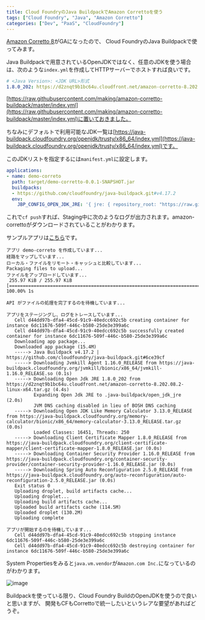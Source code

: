 ```yaml
---
title: Cloud FoundryのJava BuildpackでAmazon Correttoを使う
tags: ["Cloud Foundry", "Java", "Amazon Corretto"]
categories: ["Dev", "PaaS", "CloudFoundry"]
---
```


[Amazon Corretto 8](https://docs.aws.amazon.com/corretto/latest/corretto-8-ug/downloads-list.html)がGAになったので、
Cloud FoundryのJava Buildpackで使ってみます。

Java Buildpackで用意されているOpenJDKではなく、任意のJDKを使う場合は、次のような`index.yml`を作成してHTTPサーバーでホストすれば良いです。

``` yaml
# <Java Version>: <JDK URL>形式
1.8.0_202: https://d2znqt9b1bc64u.cloudfront.net/amazon-corretto-8.202.08.2-linux-x64.tar.gz
```

[https://raw.githubusercontent.com/making/amazon-corretto-buildpack/master/index.yml](https://raw.githubusercontent.com/making/amazon-corretto-buildpack/master/index.yml)に置いておきました。

ちなみにデフォルトで利用可能なJDK一覧は[https://java-buildpack.cloudfoundry.org/openjdk/trusty/x86_64/index.yml](https://java-buildpack.cloudfoundry.org/openjdk/trusty/x86_64/index.yml)です。

このJDKリストを指定するには`manifest.yml`に設定します。

``` yml
applications:
- name: demo-correto
  path: target/demo-corretto-0.0.1-SNAPSHOT.jar
  buildpacks:
  - https://github.com/cloudfoundry/java-buildpack.git#v4.17.2
  env:
    JBP_CONFIG_OPEN_JDK_JRE: '{ jre: { repository_root: "https://raw.githubusercontent.com/making/amazon-corretto-buildpack/master" } }'
```

これで`cf push`すれば、Staging中に次のようなログが出力されます。amazon-correttoがダウンロードされていることがわかります。

サンプルアプリは[こちら](https://github.com/making/demo-corretto)です。

```
アプリ demo-correto を作成しています...
経路をマップしています...
ローカル・ファイルをリモート・キャッシュと比較しています...
Packaging files to upload...
ファイルをアップロードしています...
 255.97 KiB / 255.97 KiB [=====================================================================================================================================================================================================================] 100.00% 1s

API がファイルの処理を完了するのを待機しています...

アプリをステージングし、ログをトレースしています...
   Cell d44dd97b-dfa4-45cd-91c9-40edcc692c5b creating container for instance 6dc11676-509f-446c-b580-25de3e399a6c
   Cell d44dd97b-dfa4-45cd-91c9-40edcc692c5b successfully created container for instance 6dc11676-509f-446c-b580-25de3e399a6c
   Downloading app package...
   Downloaded app package (15.4M)
   -----> Java Buildpack v4.17.2 | https://github.com/cloudfoundry/java-buildpack.git#6ce39cf
   -----> Downloading Jvmkill Agent 1.16.0_RELEASE from https://java-buildpack.cloudfoundry.org/jvmkill/bionic/x86_64/jvmkill-1.16.0_RELEASE.so (0.1s)
   -----> Downloading Open Jdk JRE 1.8.0_202 from https://d2znqt9b1bc64u.cloudfront.net/amazon-corretto-8.202.08.2-linux-x64.tar.gz (4.4s)
          Expanding Open Jdk JRE to .java-buildpack/open_jdk_jre (2.0s)
          JVM DNS caching disabled in lieu of BOSH DNS caching
   -----> Downloading Open JDK Like Memory Calculator 3.13.0_RELEASE from https://java-buildpack.cloudfoundry.org/memory-calculator/bionic/x86_64/memory-calculator-3.13.0_RELEASE.tar.gz (0.0s)
          Loaded Classes: 16451, Threads: 250
   -----> Downloading Client Certificate Mapper 1.8.0_RELEASE from https://java-buildpack.cloudfoundry.org/client-certificate-mapper/client-certificate-mapper-1.8.0_RELEASE.jar (0.0s)
   -----> Downloading Container Security Provider 1.16.0_RELEASE from https://java-buildpack.cloudfoundry.org/container-security-provider/container-security-provider-1.16.0_RELEASE.jar (0.0s)
   -----> Downloading Spring Auto Reconfiguration 2.5.0_RELEASE from https://java-buildpack.cloudfoundry.org/auto-reconfiguration/auto-reconfiguration-2.5.0_RELEASE.jar (0.0s)
   Exit status 0
   Uploading droplet, build artifacts cache...
   Uploading droplet...
   Uploading build artifacts cache...
   Uploaded build artifacts cache (114.5M)
   Uploaded droplet (130.2M)
   Uploading complete

アプリが開始するのを待機しています...
   Cell d44dd97b-dfa4-45cd-91c9-40edcc692c5b stopping instance 6dc11676-509f-446c-b580-25de3e399a6c
   Cell d44dd97b-dfa4-45cd-91c9-40edcc692c5b destroying container for instance 6dc11676-509f-446c-b580-25de3e399a6c
```

System Propertiesをみると`java.vm.vendor`が`Amazon.com Inc.`になっているのがわかります。

![image](https://user-images.githubusercontent.com/106908/52461620-303daf00-2bb3-11e9-896e-20a8961876ac.png)


Buildpackを使っている限り、Cloud Foundry BuildのOpenJDKを使うので良いと思いますが、
開発もCFもCorrettoで統一したいというレアな要望があればどうぞ。
